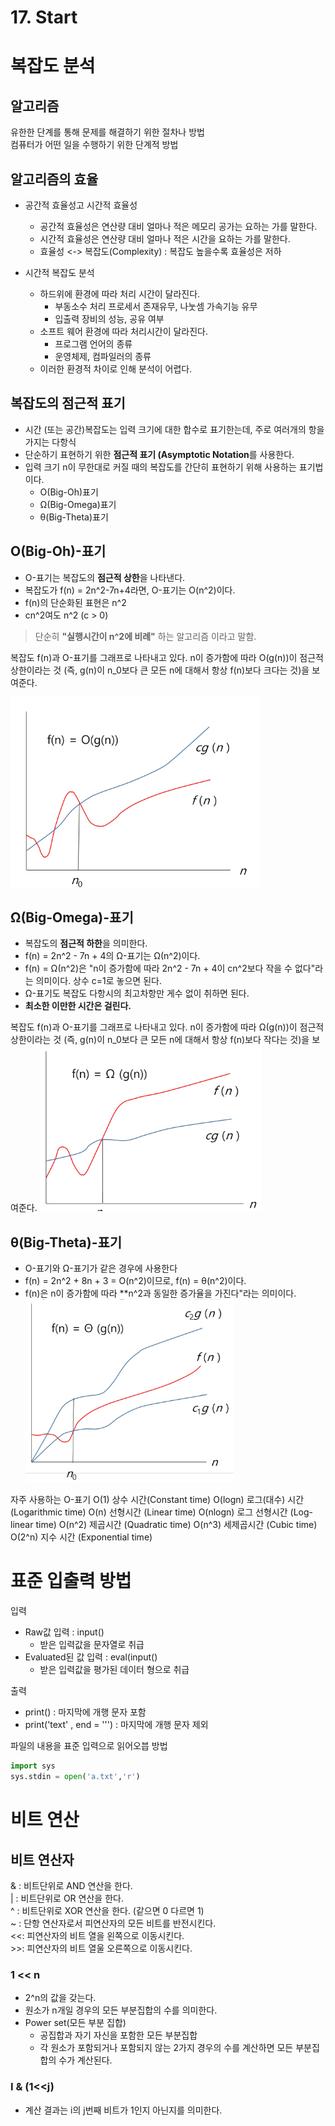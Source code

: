 # 17. Start
# 복잡도 분석
## 알고리즘
유한한 단계를 통해 문제를 해결하기 위한 절차나 방법  
컴퓨터가 어떤 일을 수행하기 위한 단계적 방법

## 알고리즘의 효율
- 공간적 효율성고 시간적 효율성
    - 공간적 효율성은 연산량 대비 얼마나 적은 메모리 공가는 요하는 가를 말한다.
    - 시간적 효율성은 연산량 대비 얼마나 적은 시간을 요하는 가를 말한다.
    - 효율성 <-> 복잡도(Complexity) : 복잡도 높을수록 효율성은 저하


- 시간적 복잡도 분석
    - 하드위에 환경에 따라 처리 시간이 달라진다.
        - 부동소수 처리 프로세서 존재유무, 나눗셈 가속기능 유무
        - 입출력 장비의 성능, 공유 여부
    - 소프트 웨어 환경에 따라 처리시간이 달라진다.
        - 프로그램 언어의 종류
        - 운영체제, 컴파일러의 종류
    - 이러한 환경적 차이로 인해 분석이 어렵다.
    

## 복잡도의 점근적 표기
- 시간 (또는 공간)복잡도는 입력 크기에 대한 합수로 표기한는데, 주로 여러개의 항을 가지는 다항식
- 단순하기 표현하기 위한 **점근적 표기 (Asymptotic Notation**를 사용한다.
- 입력 크기 n이 무한대로 커질 때의 복잡도를 간단히 표현하기 위해 사용하는 표기법이다.
    - O(Big-Oh)표기
    - Ω(Big-Omega)표기
    - θ(Big-Theta)표기
    
## O(Big-Oh)-표기
- O-표기는 복잡도의 **점근적 상한**을 나타낸다.
- 복잡도가 f(n) = 2n^2-7n+4라면, O-표기는 O(n^2)이다.
- f(n)의 단순화된 표현은 n^2
- cn^2여도 n^2 (c > 0)

> 단순히 **"실행시간이 n^2에 비례"** 하는 알고리즘 이라고 말함.

복잡도 f(n)과 O-표기를 그래프로 나타내고 있다.
n이 증가함에 따라 O(g(n))이 점근적 상한이라는 것 (즉, g(n)이 n_0보다 큰 모든 n에 대해서 항상 f(n)보다 크다는 것)을 보여준다.

![img.png](img.png)

## Ω(Big-Omega)-표기
- 복잡도의 **점근적 하한**을 의미한다.
- f(n) = 2n^2 - 7n + 4의 Ω-표기는 Ω(n^2)이다.
- f(n) = Ω(n^2)은 "n이 증가함에 따라 2n^2 - 7n + 4이 cn^2보다 작을 수 없다"라는 의미이다. 상수 c=1로 놓으면 된다.
- Ω-표기도 복잡도 다항시의 최고차항만 게수 없이 취하면 된다.
- **최소한 이만한 시간은 걸린다.**

복잡도 f(n)과 O-표기를 그래프로 나타내고 있다.
n이 증가함에 따라 Ω(g(n))이 점근적 상한이라는 것 (즉, g(n)이 n_0보다 큰 모든 n에 대해서 항상 f(n)보다 작다는 것)을 보여준다.
![img_1.png](img_1.png)

## θ(Big-Theta)-표기
- O-표기와 Ω-표기가 같은 경우에 사용한다
- f(n) = 2n^2 + 8n + 3 = O(n^2)이므로, f(n) = θ(n^2)이다.
- f(n)은 n이 증가함에 따라 **n^2과 동일한 증가율을 가진다"라는 의미이다.
![img_2.png](img_2.png)
  
자주 사용하는 O-표기
O(1)     상수 시간(Constant time)
O(logn)  로그(대수) 시간 (Logarithmic time)
O(n)     선형시간 (Linear time)
O(nlogn) 로그 선형시간 (Log-linear time)
O(n^2)   제곱시간 (Quadratic time)
O(n^3)   세제곱시간 (Cubic time)
O(2^n)   지수 시간 (Exponential time)

# 표준 입출력 방법
입력
- Raw값 입력 : input()
    - 받은 입력값을 문자열로 취급
- Evaluated된 값 입력 : eval(input()
    - 받은 입력값을 평가된 데이터 형으로 취급
    
출력
- print() : 마지막에 개행 문자 포함
- print('text' , end = ''') : 마지막에 개행 문자 제외

파일의 내용을 표준 입력으로 읽어오븝 방법
```python
import sys
sys.stdin = open('a.txt','r')
```

# 비트 연산
## 비트 연산자
& : 비트단위로 AND 연산을 한다.  
| : 비트단위로 OR 연산을 한다.  
^ : 비트단위로 XOR 연산을 한다. (같으면 0 다르면 1)  
~ : 단항 연산자로서 피연산자의 모든 비트를 반전시킨다.  
<<: 피연산자의 비트 열을 왼쪽으로 이동시킨다.  
\>>: 피연산자의 비트 열울 오른쪽으로 이동시킨다.

### 1 << n
- 2^n의 값을 갖는다.
- 원소가 n개일 경우의 모든 부분집합의 수를 의미한다.
- Power set(모든 부분 집합)
    - 공집합과 자기 자신을 포함한 모든 부분집합
    - 각 원소가 포함되거나 포함되지 않는 2가지 경우의 수를 계산하면 모든 부분집합의 수가 계산된다.
    
### I & (1<<j)
- 계산 결과는 i의 j번째 비트가 1인지 아닌지를 의미한다.